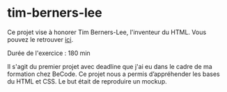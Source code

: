 # tim-berners-lee
Ce projet vise à honorer Tim Berners-Lee, l'inventeur du HTML.
Vous pouvez le retrouver [ici](https://gwastelain.github.io/tim-berners-lee/).

Durée de l'exercice : 180 min

Il s'agit du premier projet avec deadline que j'ai eu dans le cadre de ma formation chez BeCode.
Ce projet nous a permis d’appréhender les bases du HTML et CSS.
Le but était de reproduire un mockup.
